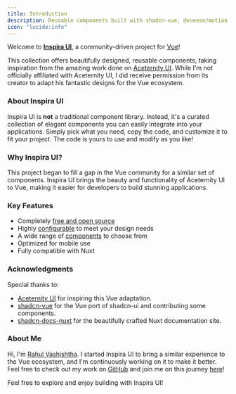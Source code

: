 ```yaml
---
title: Introduction
description: Reusable components built with shadcn-vue, @vueuse/motion, and TailwindCSS
icon: "lucide:info"
---
```


Welcome to [**Inspira UI**](https://inspira-ui.com), a community-driven project for [Vue](https://vuejs.org)!

This collection offers beautifully designed, reusable components, taking inspiration from the amazing work done on [Aceternity UI](https://ui.aceternity.com). While I'm not officially affiliated with Aceternity UI, I did receive permission from its creator to adapt his fantastic designs for the Vue ecosystem.

### About Inspira UI

Inspira UI is **not** a traditional component library. Instead, it's a curated collection of elegant components you can easily integrate into your applications. Simply pick what you need, copy the code, and customize it to fit your project. The code is yours to use and modify as you like!

### Why Inspira UI?

This project began to fill a gap in the Vue community for a similar set of components. Inspira UI brings the beauty and functionality of Aceternity UI to Vue, making it easier for developers to build stunning applications.

### Key Features

- Completely [free and open source](https://github.com/rahulv-official/inspira-ui)
- Highly [configurable](/components/all) to meet your design needs
- A wide range of [components](/components/all) to choose from
- Optimized for mobile use
- Fully compatible with Nuxt

### Acknowledgments

Special thanks to:

- [Aceternity UI](https://ui.aceternity.com) for inspiring this Vue adaptation.
- [shadcn-vue](https://www.shadcn-vue.com/) for the Vue port of shadcn-ui and contributing some components.
- [shadcn-docs-nuxt](https://github.com/ZTL-UwU/shadcn-docs-nuxt) for the beautifully crafted Nuxt documentation site.

### About Me

Hi, I'm [Rahul Vashishtha](https://rahulv.dev). I started Inspira UI to bring a similar experience to the Vue ecosystem, and I'm continuously working on it to make it better. Feel free to check out my work on [GitHub](https://github.com/rahul-vashishtha) and join me on this journey [here](https://github.com/rahulv-official/inspira-ui)!

Feel free to explore and enjoy building with Inspira UI!
